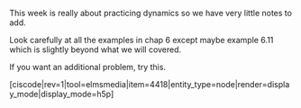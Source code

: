 This week is really about practicing dynamics so we have very little notes to add. 

Look carefully at all the examples in chap 6 except maybe example 6.11 which is slightly beyond what we will covered. 

If you want an additional problem, try this. 

[ciscode|rev=1|tool=elmsmedia|item=4418|entity_type=node|render=display_mode|display_mode=h5p]
